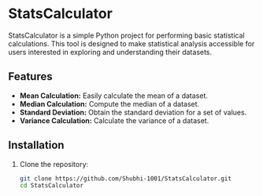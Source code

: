 # StatsCalculator

StatsCalculator is a simple Python project for performing basic statistical calculations. This tool is designed to make statistical analysis accessible for users interested in exploring and understanding their datasets.

## Features

- **Mean Calculation:** Easily calculate the mean of a dataset.
- **Median Calculation:** Compute the median of a dataset.
- **Standard Deviation:** Obtain the standard deviation for a set of values.
- **Variance Calculation:** Calculate the variance of a dataset.

## Installation

1. Clone the repository:

   ```bash
   git clone https://github.com/Shubhi-1001/StatsCalculator.git
   cd StatsCalculator
